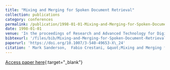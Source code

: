 ```yaml
---
title: "Mixing and Merging for Spoken Document Retrieval"
collection: publications
category: conferences
permalink: /publication/1998-01-01-Mixing-and-Merging-for-Spoken-Document-Retrieval
date: 1998-01-01
venue: 'In the proceedings of Research and Advanced Technology for Digital Libraries, Second European Conference, ECDL &apos;98, Heraklion, Crete, Greece, September 21-23, 1998, Proceedings'
bibtexurl: '/files/bib/Mixing-and-Merging-for-Spoken-Document-Retrieval.bib'
paperurl: 'https://doi.org/10.1007/3-540-49653-X\_24'
citation: ' Mark Sanderson,  Fabio Crestani, &quot;Mixing and Merging for Spoken Document Retrieval.&quot; In the proceedings of Research and Advanced Technology for Digital Libraries, Second European Conference, ECDL &amp;apos;98, Heraklion, Crete, Greece, September 21-23, 1998, Proceedings, 1998.'
---
```

[Access paper here](https://doi.org/10.1007/3-540-49653-X\_24){:target="_blank"}
